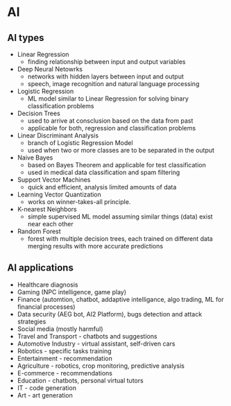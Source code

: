 # AI

## AI types
* Linear Regression 
    * finding relationship between input and output variables
* Deep Neural Netowrks
    * networks with hidden layers between input and output
    * speech, image recognition and natural language processing
* Logistic Regression
    * ML model similar to Linear Regression for solving binary classification problems
* Decision Trees
    * used to arrive at consclusion based on the data from past
    * applicable for both, regression and classification problems
* Linear Discriminant Analysis
    * branch of Logistic Regression Model
    * used when two or more classes are to be separated in the output
* Naive Bayes
    * based on Bayes Theorem and applicable for test classification
    * used in medical data classification and spam filtering
* Support Vector Machines
    * quick and efficient, analysis limited amounts of data
* Learning Vector Quantization
    * works on winner-takes-all principle.
* K-nearest Neighbors
    * simple supervised ML model assuming similar things (data) exist near each other
* Random Forest
    * forest with multiple decision trees, each trained on different data merging results with more accurate predictions

## AI applications
* Healthcare diagnosis
* Gaming (NPC intelligence, game play)
* Finance (automtion, chatbot, addaptive intelligance, algo trading, ML for financial processes)
* Data security (AEG bot, AI2 Platform), bugs detection and attack strategies
* Social media (mostly harmful)
* Travel and Transport - chatbots and suggestions
* Automotive Industry - virtual assistant, self-driven cars
* Robotics - specific tasks training
* Entertainment - recommendation
* Agriculture - robotics, crop monitoring, predictive analysis
* E-commerce - recommendations
* Education - chatbots, personal virtual tutors 
* IT - code generation
* Art - art generation

